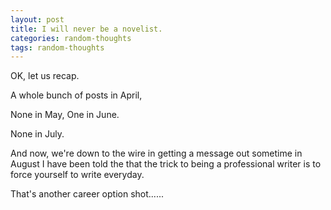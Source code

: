 ```yaml
---
layout: post
title: I will never be a novelist.
categories: random-thoughts
tags: random-thoughts
---
```

OK, let us recap.

A whole bunch of posts in April, 

None in May, One in June.

None in July.

And now,  we're down to the wire in getting a message out sometime in August
I have been told the that the trick to being a professional writer is to force yourself to write everyday.

That's another career option shot......